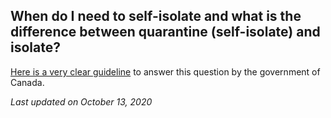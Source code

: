 ## When do I need to self-isolate and what is the difference between quarantine (self-isolate) and isolate?

[Here is a very clear guideline](https://www.canada.ca/en/public-health/services/publications/diseases-conditions/self-monitoring-self-isolation-isolation-for-covid-19.html) to answer this question by the government of Canada.

_Last updated on October 13, 2020_
